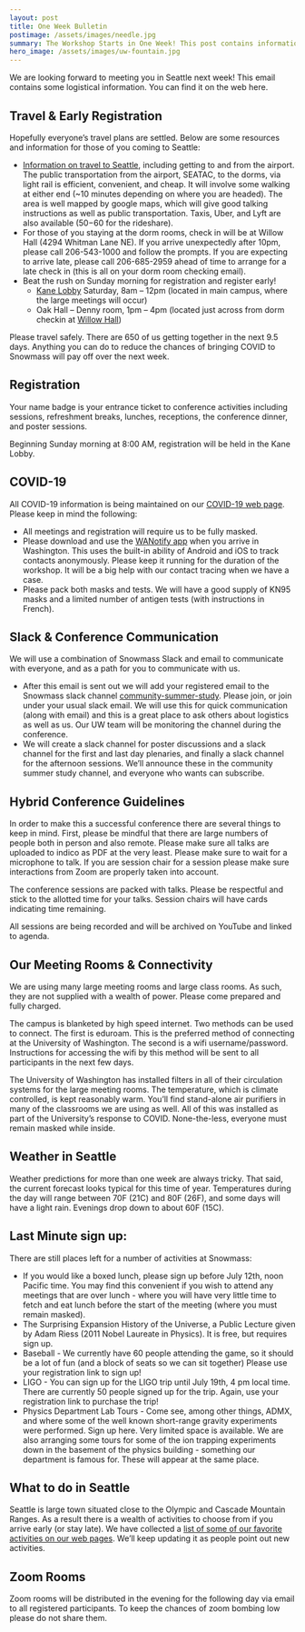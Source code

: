 ```yaml
---
layout: post
title: One Week Bulletin
postimage: /assets/images/needle.jpg
summary: The Workshop Starts in One Week! This post contains information on travel, COVID, room, connectivity, etc.
hero_image: /assets/images/uw-fountain.jpg
---
```


We are looking forward to meeting you in Seattle next week! This email contains some logistical information. You can find it on the web here.

## Travel & Early Registration

Hopefully everyone’s travel plans are settled. Below are some resources and information for those of you coming to Seattle:

* [Information on travel to Seattle](http://seattlesnowmass2021.net/travel/), including getting to and from the airport. The public transportation from the airport, SEATAC, to the dorms, via light rail is efficient, convenient, and cheap. It will involve some walking at either end (~10 minutes depending on where you are headed). The area is well mapped by google maps, which will give good talking instructions as well as public transportation. Taxis, Uber, and Lyft are also available ($50-$60 for the rideshare).
* For those of you staying at the dorm rooms, check in will be at Willow Hall (4294 Whitman Lane NE). If you arrive unexpectedly after 10pm, please call 206-543-1000 and follow the prompts. If you are expecting to arrive late, please call 206-685-2959 ahead of time to arrange for a late check in (this is all on your dorm room checking email).
* Beat the rush on Sunday morning for registration and register early!
  * [Kane Lobby](https://www.washington.edu/maps/#!/kne) Saturday, 8am – 12pm (located in main campus, where the large meetings will occur)
  * Oak Hall – Denny room, 1pm – 4pm (located just across from dorm checkin at [Willow Hall](https://www.washington.edu/maps/#!/wlw))

Please travel safely. There are 650 of us getting together in the next 9.5 days. Anything you can do to reduce the chances of bringing COVID to Snowmass will pay off over the next week.

## Registration

Your name badge is your entrance ticket to conference activities including sessions, refreshment breaks, lunches, receptions, the conference dinner, and poster sessions.

Beginning Sunday morning at 8:00 AM, registration will be held in the Kane Lobby.

## COVID-19

All COVID-19 information is being maintained on our [COVID-19 web page](http://seattlesnowmass2021.net/COVID/). Please keep in mind the following:

* All meetings and registration will require us to be fully masked.
* Please download and use the [WANotify app](https://doh.wa.gov/emergencies/covid-19/wa-notify) when you arrive in Washington. This uses the built-in ability of Android and iOS to track contacts anonymously. Please keep it running for the duration of the workshop. It will be a big help with our contact tracing when we have a case.
* Please pack both masks and tests. We will have a good supply of KN95 masks and a limited number of antigen tests (with instructions in French).

## Slack & Conference Communication

We will use a combination of Snowmass Slack and email to communicate with everyone, and as a path for you to communicate with us.

* After this email is sent out we will add your registered email to the Snowmass slack channel [community-summer-study](https://snowmass2021.slack.com/archives/C03E52F5TFE). Please join, or join under your usual slack email. We will use this for quick communication (along with email) and this is a great place to ask others about logistics as well as us. Our UW team will be monitoring the channel during the conference.
* We will create a slack channel for poster discussions and a slack channel for the first and last day plenaries, and finally a slack channel for the afternoon sessions. We’ll announce these in the community summer study channel, and everyone who wants can subscribe.

## Hybrid Conference Guidelines

In order to make this a successful conference there are several things to keep in mind. First, please be mindful that there are large numbers of people both in person and also remote. Please make sure all talks are uploaded to indico as PDF at the very least. Please make sure to wait for a microphone to talk. If you are session chair for a session please make sure interactions from Zoom are properly taken into account.

The conference sessions are packed with talks. Please be respectful and stick to the allotted time for your talks. Session chairs will have cards indicating time remaining.

All sessions are being recorded and will be archived on YouTube and linked to agenda.

## Our Meeting Rooms & Connectivity

We are using many large meeting rooms and large class rooms. As such, they are not supplied with a wealth of power. Please come prepared and fully charged.

The campus is blanketed by high speed internet. Two methods can be used to connect. The first is eduroam. This is the preferred method of connecting at the University of Washington. The second is a wifi username/password. Instructions for accessing the wifi by this method will be sent to all participants in the next few days.

The University of Washington has installed filters in all of their circulation systems for the large meeting rooms. The temperature, which is climate controlled, is kept reasonably warm. You’ll find stand-alone air purifiers in many of the classrooms we are using as well. All of this was installed as part of the University’s response to COVID. None-the-less, everyone must remain masked while inside.

## Weather in Seattle

Weather predictions for more than one week are always tricky. That said, the current forecast looks typical for this time of year. Temperatures during the day will range between 70F (21C) and 80F (26F), and some days will have a light rain. Evenings drop down to about 60F (15C).

## Last Minute sign up:

There are still places left for a number of activities at Snowmass:

* If you would like a boxed lunch, please sign up before July 12th, noon Pacific time. You may find this convenient if you wish to attend any meetings that are over lunch - where you will have very little time to fetch and eat lunch before the start of the meeting (where you must remain masked).
* The Surprising Expansion History of the Universe, a Public Lecture given by Adam Riess (2011 Nobel Laureate in Physics). It is free, but requires sign up.
* Baseball - We currently have 60 people attending the game, so it should be a lot of fun (and a block of seats so we can sit together) Please use your registration link to sign up!
* LIGO - You can sign up for the LIGO trip until July 19th, 4 pm local time. There are currently 50 people signed up for the trip. Again, use your registration link to purchase the trip!
* Physics Department Lab Tours - Come see, among other things, ADMX, and where some of the well known short-range gravity experiments were performed. Sign up here. Very limited space is available. We are also arranging some tours for some of the ion trapping experiments down in the basement of the physics building - something our department is famous for. These will appear at the same place.

## What to do in Seattle

Seattle is large town situated close to the Olympic and Cascade Mountain Ranges. As a result there is a wealth of activities to choose from if you arrive early (or stay late). We have collected a [list of some of our favorite activities on our web pages](http://seattlesnowmass2021.net/local-travel/). We’ll keep updating it as people point out new activities.

## Zoom Rooms

Zoom rooms will be distributed in  the evening for the following day via email to all registered participants. To keep the chances of zoom bombing low please do not share them.
